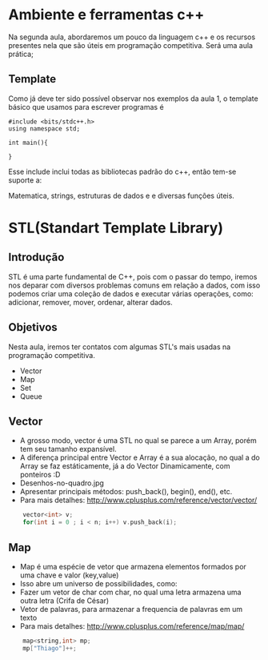 Ambiente e ferramentas c++
==========================

Na segunda aula, abordaremos um pouco da linguagem c++ e os recursos presentes nela que são úteis em programação competitiva.
Será uma aula prática;

Template
--------

Como já deve ter sido possível observar nos exemplos da aula 1, o template básico que usamos para escrever programas é

```
#include <bits/stdc++.h>
using namespace std;

int main(){

}
```

Esse include inclui todas as bibliotecas padrão do c++, então tem-se suporte a: 

Matematica, strings, estruturas de dados e e diversas funções úteis.

# STL(Standart Template Library) 

## Introdução
STL é uma parte fundamental de C++, pois com o passar do tempo, iremos nos deparar com diversos problemas comuns em relação a dados, com isso podemos criar uma coleção de dados e executar várias operações, como: adicionar, remover, mover, ordenar, alterar dados.

## Objetivos
Nesta aula, iremos ter contatos com algumas STL's mais usadas na programação competitiva.
- Vector
- Map
- Set
- Queue


## Vector

- A grosso modo, vector é uma STL no qual se parece a um Array, porém tem seu tamanho expansível.
- A diferença principal entre Vector e Array é a sua alocação, no qual a do Array se faz estáticamente, já a do Vector Dinamicamente, com ponteiros :D
- Desenhos-no-quadro.jpg
- Apresentar principais métodos: push_back(), begin(), end(), etc.
- Para mais detalhes: http://www.cplusplus.com/reference/vector/vector/
```cpp
	vector<int> v;
	for(int i = 0 ; i < n; i++) v.push_back(i);
```

## Map

- Map é uma espécie de vetor que armazena elementos formados por uma chave e valor (key,value)
- Isso abre um universo de possibilidades, como:
- Fazer um vetor de char com char, no qual uma letra armazena uma outra letra (Crifa de César)
- Vetor de palavras, para armazenar a frequencia de palavras em um texto
- Para mais detalhes: http://www.cplusplus.com/reference/map/map/
```cpp
	map<string,int> mp;
	mp["Thiago"]++;
```
